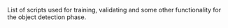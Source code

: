 List of scripts used for training, validating and some other functionality for the object detection phase.
